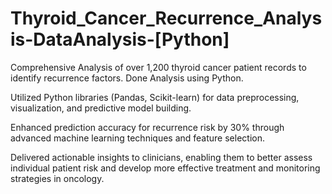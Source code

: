 # Thyroid_Cancer_Recurrence_Analysis-DataAnalysis-[Python]

Comprehensive Analysis of over 1,200 thyroid cancer patient records to identify recurrence factors. Done Analysis using Python.

Utilized Python libraries (Pandas, Scikit-learn) for data preprocessing, visualization, and predictive model building.

Enhanced prediction accuracy for recurrence risk by 30% through advanced machine learning techniques and feature selection.

Delivered actionable insights to clinicians, enabling them to better assess individual patient risk and develop more effective treatment and monitoring strategies in oncology. 
